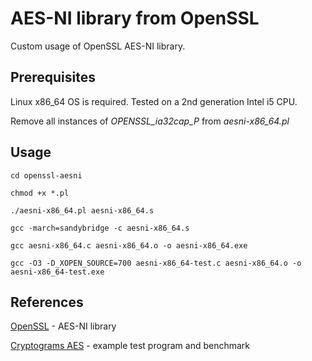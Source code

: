 # AES-NI library from OpenSSL

Custom usage of OpenSSL AES-NI library.

## Prerequisites
Linux x86_64 OS is required. Tested on a 2nd generation Intel i5 CPU.

Remove all instances of *OPENSSL_ia32cap_P* from *aesni-x86_64.pl*

## Usage
```
cd openssl-aesni

chmod +x *.pl

./aesni-x86_64.pl aesni-x86_64.s

gcc -march=sandybridge -c aesni-x86_64.s

gcc aesni-x86_64.c aesni-x86_64.o -o aesni-x86_64.exe

gcc -O3 -D_XOPEN_SOURCE=700 aesni-x86_64-test.c aesni-x86_64.o -o aesni-x86_64-test.exe
```

## References
[OpenSSL](https://github.com/openssl/openssl) - AES-NI library

[Cryptograms AES](https://wiki.openssl.org/index.php/Cryptogams_AES) - example test program and benchmark